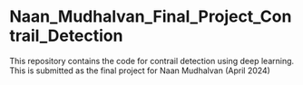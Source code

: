 # Naan_Mudhalvan_Final_Project_Contrail_Detection
This repository contains the code for contrail detection using deep learning. This is submitted as the final project for Naan Mudhalvan (April 2024)

